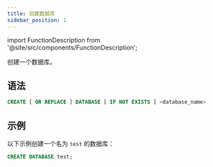 ```yaml
---
title: 创建数据库
sidebar_position: 1
---
```


import FunctionDescription from '@site/src/components/FunctionDescription';

<FunctionDescription description="引入或更新: v1.2.339"/>

创建一个数据库。

## 语法

```sql
CREATE [ OR REPLACE ] DATABASE [ IF NOT EXISTS ] <database_name>
```

## 示例

以下示例创建一个名为 `test` 的数据库：

```sql
CREATE DATABASE test;
```